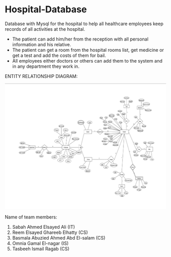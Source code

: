 # Hospital-Database
Database with Mysql for the hospital to help all healthcare employees keep records of all activities at the hospital.
- The patient can add him/her from the reception with all personal information and his relative.
- The patient can get a room from the hospital rooms list, get medicine or get a test and add the costs of them for bail.
- All employees either doctors or others can add them to the system and in any department they work in.


ENTITY RELATIONSHIP DIAGRAM:

![ENTITY RELATIONSHIP DIAGRAM](https://github.com/tasbeehismail/Hospital-Database/blob/28485d960328542c87fc50abdc1aab10432e1571/ERD.png)

Name of team members:
1) Sabah Ahmed Elsayed Ali (IT)
2) Reem Elsayed Ghareeb Elhatty (CS)
3) Basmala Abuzied Ahmed Abd El-salam (CS) 
4) Omnia Gamal El-nagar (IS)
5) Tasbeeh Ismail Ragab (CS)

